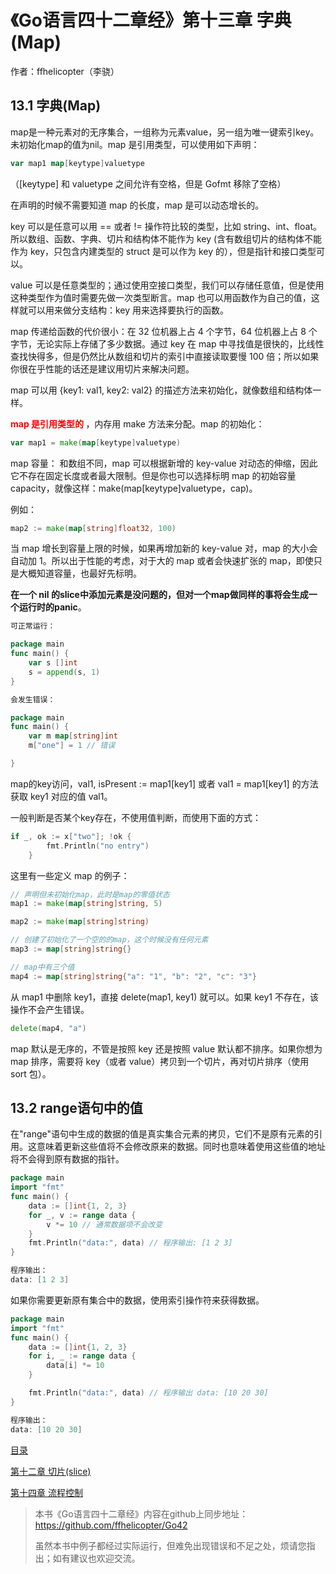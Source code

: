 # 《Go语言四十二章经》第十三章 字典(Map)

作者：ffhelicopter（李骁）

## 13.1 字典(Map)

map是一种元素对的无序集合，一组称为元素value，另一组为唯一键索引key。 未初始化map的值为nil。map 是引用类型，可以使用如下声明：

```go
var map1 map[keytype]valuetype
```

（[keytype] 和 valuetype 之间允许有空格，但是 Gofmt 移除了空格）

在声明的时候不需要知道 map 的长度，map 是可以动态增长的。

key 可以是任意可以用 == 或者 != 操作符比较的类型，比如 string、int、float。所以数组、函数、字典、切片和结构体不能作为 key (含有数组切片的结构体不能作为 key，只包含内建类型的 struct 是可以作为 key 的），但是指针和接口类型可以。

value 可以是任意类型的；通过使用空接口类型，我们可以存储任意值，但是使用这种类型作为值时需要先做一次类型断言。map 也可以用函数作为自己的值，这样就可以用来做分支结构：key 用来选择要执行的函数。

map 传递给函数的代价很小：在 32 位机器上占 4 个字节，64 位机器上占 8 个字节，无论实际上存储了多少数据。通过 key 在 map 中寻找值是很快的，比线性查找快得多，但是仍然比从数组和切片的索引中直接读取要慢 100 倍；所以如果你很在乎性能的话还是建议用切片来解决问题。

map 可以用 {key1: val1, key2: val2} 的描述方法来初始化，就像数组和结构体一样。

<b><font  color=red>map 是引用类型的</font> </b>，内存用 make 方法来分配。map 的初始化：

```go
var map1 = make(map[keytype]valuetype)
```

map 容量：
和数组不同，map 可以根据新增的 key-value 对动态的伸缩，因此它不存在固定长度或者最大限制。但是你也可以选择标明 map 的初始容量 capacity，就像这样：make(map[keytype]valuetype，cap)。

例如：

```go
map2 := make(map[string]float32, 100)
```

当 map 增长到容量上限的时候，如果再增加新的 key-value 对，map 的大小会自动加 1。所以出于性能的考虑，对于大的 map 或者会快速扩张的 map，即使只是大概知道容量，也最好先标明。

<b>在一个 nil 的slice中添加元素是没问题的，但对一个map做同样的事将会生成一个运行时的panic</b>。

```go
可正常运行：

package main
func main() {  
    var s []int
    s = append(s, 1)
}

会发生错误：

package main
func main() {  
    var m map[string]int
    m["one"] = 1 // 错误

}
```

map的key访问，val1, isPresent := map1[key1]  或者 val1 = map1[key1] 的方法获取 key1 对应的值 val1。

一般判断是否某个key存在，不使用值判断，而使用下面的方式：

```go
if _, ok := x["two"]; !ok {
        fmt.Println("no entry")
    }

```

这里有一些定义 map 的例子：

```go
// 声明但未初始化map，此时是map的零值状态
map1 := make(map[string]string, 5)

map2 := make(map[string]string)

// 创建了初始化了一个空的的map，这个时候没有任何元素
map3 := map[string]string{}

// map中有三个值
map4 := map[string]string{"a": "1", "b": "2", "c": "3"}
```

从 map1 中删除 key1，直接 delete(map1, key1) 就可以。如果 key1 不存在，该操作不会产生错误。

```go
delete(map4, "a")
```

map 默认是无序的，不管是按照 key 还是按照 value 默认都不排序。如果你想为 map 排序，需要将 key（或者 value）拷贝到一个切片，再对切片排序（使用 sort 包）。

## 13.2 range语句中的值

在"range"语句中生成的数据的值是真实集合元素的拷贝，它们不是原有元素的引用。这意味着更新这些值将不会修改原来的数据。同时也意味着使用这些值的地址将不会得到原有数据的指针。

```go
package main
import "fmt"
func main() {  
    data := []int{1, 2, 3}
    for _, v := range data {
        v *= 10 // 通常数据项不会改变
    }
    fmt.Println("data:", data) // 程序输出: [1 2 3]
}

程序输出：
data: [1 2 3]
```

如果你需要更新原有集合中的数据，使用索引操作符来获得数据。

```go
package main
import "fmt"
func main() {  
    data := []int{1, 2, 3}
    for i, _ := range data {
        data[i] *= 10
    }

    fmt.Println("data:", data) // 程序输出 data: [10 20 30]
}

程序输出：
data: [10 20 30]
```


[目录](../../SUMMARY.md)

[第十二章 切片(slice)](../../content/42_12_slice.md)

[第十四章 流程控制](../../content/42_14_flow.md)




>本书《Go语言四十二章经》内容在github上同步地址：https://github.com/ffhelicopter/Go42
>
>
>虽然本书中例子都经过实际运行，但难免出现错误和不足之处，烦请您指出；如有建议也欢迎交流。

